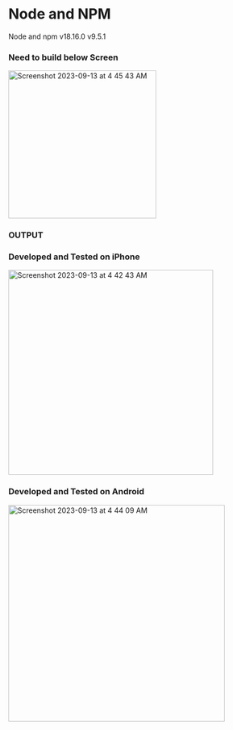 # Node and NPM

Node and npm v18.16.0 v9.5.1

### Need to build below Screen
<img width="293" alt="Screenshot 2023-09-13 at 4 45 43 AM" src="https://github.com/ZakirBangash/thehexatown/assets/66157395/0d2581d4-48d7-4d3f-baf4-ce42a90e11a8">



### OUTPUT

### Developed and Tested on iPhone 

<img width="406" alt="Screenshot 2023-09-13 at 4 42 43 AM" src="https://github.com/ZakirBangash/thehexatown/assets/66157395/b7ef6844-dbe6-42e9-9d53-e535fb98232f">


### Developed and Tested on Android

<img width="429" alt="Screenshot 2023-09-13 at 4 44 09 AM" src="https://github.com/ZakirBangash/thehexatown/assets/66157395/1b4da17a-2ded-44a1-9da9-b319caeb18d5">
